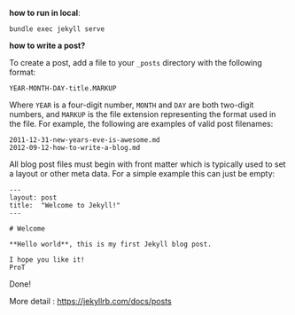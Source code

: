 **how to run in local**:  

```
bundle exec jekyll serve  
```

**how to write a post?**

To create a post, add a file to your `_posts` directory with the following format:

`YEAR-MONTH-DAY-title.MARKUP`  

Where `YEAR` is a four-digit number, `MONTH` and `DAY` are both two-digit numbers, and `MARKUP` is the file extension representing the format used in the file. For example, the following are examples of valid post filenames:

```
2011-12-31-new-years-eve-is-awesome.md
2012-09-12-how-to-write-a-blog.md
```

All blog post files must begin with front matter which is typically used to set a layout or other meta data. For a simple example this can just be empty:

```
---
layout: post
title:  "Welcome to Jekyll!"
---

# Welcome

**Hello world**, this is my first Jekyll blog post.

I hope you like it!
ProT
```

Done!

More detail : https://jekyllrb.com/docs/posts